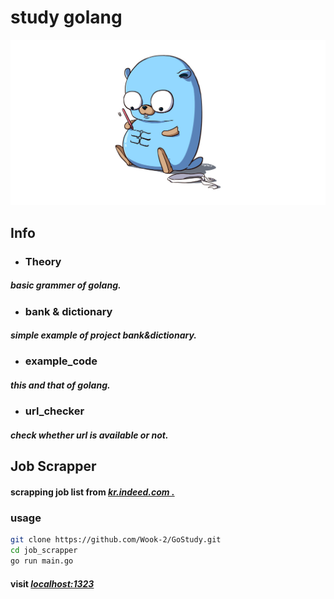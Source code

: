# study golang
![banner](https://github.com/Wook-2/GoStudy/blob/master/image/banner.jpg?raw=true "banner")
## Info
- ### Theory
##### 	basic grammer of golang.
- ### bank & dictionary
#####	simple example of project bank&dictionary.
- ### example_code
#####	this and that of golang.
- ### url_checker
#####	check whether url is available or not.

## Job Scrapper
#### scrapping job list from *[kr.indeed.com .](http://kr.indeed.com "kr.indeed.com")*
### usage
```bash
git clone https://github.com/Wook-2/GoStudy.git
cd job_scrapper
go run main.go
```
#### visit *[localhost:1323](https://localhost:1323 "localhost:1323")* 
